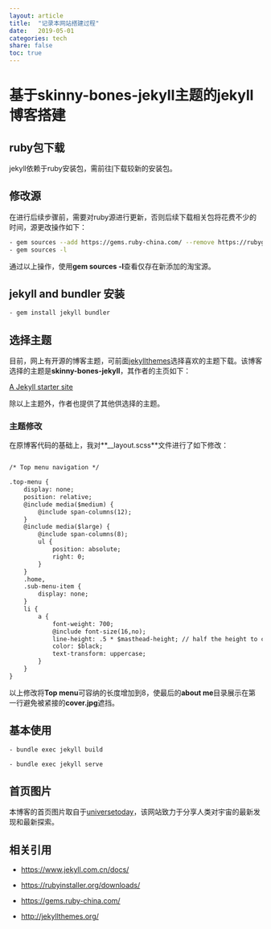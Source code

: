 ```yaml
---
layout: article
title:  "记录本网站搭建过程"
date:   2019-05-01
categories: tech
share: false
toc: true
---
```


# 基于skinny-bones-jekyll主题的jekyll博客搭建 #

## ruby包下载 ##

jekyll依赖于ruby安装包，需前往[l](https://rubyinstaller.org/downloads/)下载较新的安装包。

## 修改源 ##

在进行后续步骤前，需要对ruby源进行更新，否则后续下载相关包将花费不少的时间，源更改操作如下：

```bash
- gem sources --add https://gems.ruby-china.com/ --remove https://rubygems.org/
- gem sources -l
```

通过以上操作，使用**gem sources -l**查看仅存在新添加的淘宝源。

## jekyll and bundler 安装 ##

```bash
- gem install jekyll bundler
```

## 选择主题 ##

目前，网上有开源的博客主题，可前面[jekyllthemes](http://jekyllthemes.org/)选择喜欢的主题下载。该博客选择的主题是**skinny-bones-jekyll**，其作者的主页如下：

[A Jekyll starter site](http://mademistakes.com/)

除以上主题外，作者也提供了其他供选择的主题。

### 主题修改 ###

在原博客代码的基础上，我对**__layout.scss**文件进行了如下修改：

```html

/* Top menu navigation */

.top-menu {
	display: none;
	position: relative;
	@include media($medium) {
		@include span-columns(12);
	}
	@include media($large) {
		@include span-columns(8);
		ul {
			position: absolute;
			right: 0;
		}
	}
	.home,
	.sub-menu-item {
		display: none;
	}
	li {
		a {
			font-weight: 700;
			@include font-size(16,no);
			line-height: .5 * $masthead-height; // half the height to center vertically
			color: $black;
			text-transform: uppercase;
		}
	}
}


```

以上修改将**Top menu**可容纳的长度增加到8，使最后的**about me**目录展示在第一行避免被紧接的**cover.jpg**遮挡。

## 基本使用 ##

```bash
- bundle exec jekyll build

- bundle exec jekyll serve
```

## 首页图片 ##

本博客的首页图片取自于[universetoday](https://www.universetoday.com/)，该网站致力于分享人类对宇宙的最新发现和最新探索。

## 相关引用 ##

- <https://www.jekyll.com.cn/docs/>

- <https://rubyinstaller.org/downloads/>

- <https://gems.ruby-china.com/>

- <http://jekyllthemes.org/>













